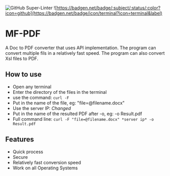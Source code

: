 ![GitHub Super-Linter](https://github.com/InnoSWP/pdf-converter-group-2/workflows/Lint%20Code%20Base/badge.svg)
![https://badgen.net/badge/:subject/:status/:color?icon=github](https://badgen.net/badge/icon/terminal?icon=terminal&label)
# MF-PDF
A Doc to PDF converter that uses API implementation. The program can convert multiple fils in a relatively fast speed. The program can also convert Xsl files to PDF.

## How to use
* Open any terminal
* Enter the directory of the files in the terminal
* use the command: `curl -F`
* Put in the name of the file, eg: "file=@filename.docx"
* Use the server IP: *Changed*
* Put in the name of the resulted PDF after -o, eg:  -o Result.pdf
* Full command line: `curl -F "file=@filename.docx" *server ip* -o Result.pdf`

## Features
* Quick process
* Secure
* Relatively fast conversion speed
* Work on all Operating Systems
